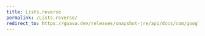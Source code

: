 ```yaml
---
title: Lists.reverse
permalink: /Lists.reverse/
redirect_to: https://guava.dev/releases/snapshot-jre/api/docs/com/google/common/collect/Lists.html#reverse-java.util.List-
---
```

